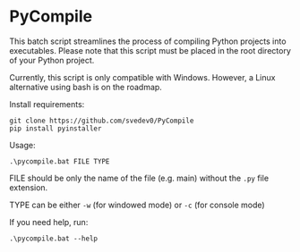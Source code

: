 # PyCompile

This batch script streamlines the process of compiling Python projects into executables. Please note that this script must be placed in the root directory of your Python project.

Currently, this script is only compatible with Windows. However, a Linux alternative using bash is on the roadmap.

Install requirements:
```
git clone https://github.com/svedev0/PyCompile
pip install pyinstaller
```

Usage:
```
.\pycompile.bat FILE TYPE
```

FILE should be only the name of the file (e.g. main) without the `.py` file extension.

TYPE can be either `-w` (for windowed mode) or `-c` (for console mode)

If you need help, run:
```
.\pycompile.bat --help
```
